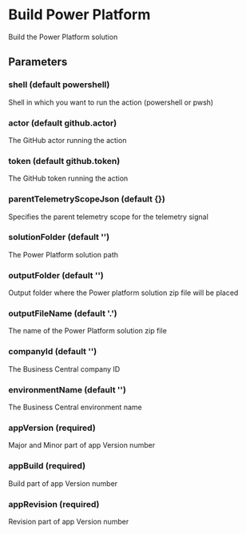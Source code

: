 # Build Power Platform
Build the Power Platform solution
## Parameters
### shell (default powershell)
Shell in which you want to run the action (powershell or pwsh)
### actor (default github.actor)
The GitHub actor running the action
### token (default github.token)
The GitHub token running the action
### parentTelemetryScopeJson (default {})
Specifies the parent telemetry scope for the telemetry signal
### solutionFolder (default '')
The Power Platform solution path
### outputFolder (default '')
Output folder where the Power platform solution zip file will be placed
### outputFileName (default '.')
The name of the Power Platform solution zip file
### companyId (default '')
The Business Central company ID
### environmentName (default '')
The Business Central environment name
### appVersion (required)
Major and Minor part of app Version number
### appBuild (required)
Build part of app Version number
### appRevision (required)
Revision part of app Version number
